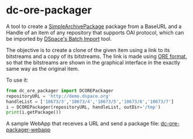 # dc-ore-packager

A tool to create a [SimpleArchivePackage](https://wiki.duraspace.org/display/DSDOC6x/Importing+and+Exporting+Items+via+Simple+Archive+Format#ImportingandExportingItemsviaSimpleArchiveFormat-DSpaceSimpleArchiveFormat) package from a BaseURL and a Handle of an item of any repository that supports OAI protocol, which can be imported by [DSpace's Batch Import](https://wiki.duraspace.org/display/DSDOC6x/Importing+and+Exporting+Items+via+Simple+Archive+Format#ImportingandExportingItemsviaSimpleArchiveFormat-UIBatchImport(XMLUI)) tool.

The objective is to create a clone of the given item using a link to its bitstreams and a copy of its bitstreams. The link is made using [ORE format](https://wiki.duraspace.org/display/DSDOC6x/OAI+2.0+Server#OAI2.0Server-MetadataFormats), so that the bitstreams are shown in the graphical interface in the exactly same way as the original item.

To use it:
```python
from dc_ore_packager import DCOREPackager
repositoryURL = 'http://demo.dspace.org'
handleList = ['10673/3','10673/4','10673/5','10673/6','10673/7']
i = DCOREPackager(repositoryURL, handleList, outDir='/tmp')
print(i.getPackage())
```

A sample WebApp that receives a URL and send a package file: [dc-ore-packager-webapp](https://github.com/BrunoNZ/dc-ore-packager-webapp)
